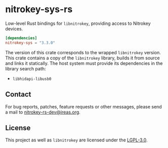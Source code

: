# nitrokey-sys-rs

Low-level Rust bindings for `libnitrokey`, providing access to Nitrokey
devices.

```toml
[dependencies]
nitrokey-sys = "3.3.0"
```

The version of this crate corresponds to the wrapped `libnitrokey` version.
This crate contains a copy of the `libnitrokey` library, builds it from source
and links it statically.  The host system must provide its dependencies in the
library search path:

- `libhidapi-libusb0`

## Contact

For bug reports, patches, feature requests or other messages, please send a
mail to [nitrokey-rs-dev@ireas.org][].

## License

This project as well as `libnitrokey` are licensed under the [LGPL-3.0][].

[`libnitrokey`]: https://github.com/nitrokey/libnitrokey
[nitrokey-rs-dev@ireas.org]: mailto:nitrokey-rs-dev@ireas.org
[LGPL-3.0]: https://opensource.org/licenses/lgpl-3.0.html
